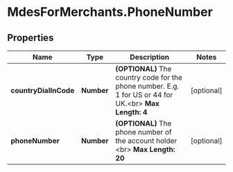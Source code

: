 # MdesForMerchants.PhoneNumber

## Properties

Name | Type | Description | Notes
------------ | ------------- | ------------- | -------------
**countryDialInCode** | **Number** | __(OPTIONAL)__ The country code for the phone number. E.g. 1 for US or 44 for UK.&lt;br&gt; __Max Length: 4__  | [optional] 
**phoneNumber** | **Number** | __(OPTIONAL)__ The phone number of the account holder &lt;br&gt;  __Max Length: 20__  | [optional] 


